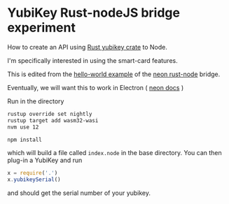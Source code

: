 # YubiKey Rust-nodeJS bridge experiment

How to create an API using [Rust yubikey crate](https://crates.io/crates/yubikey) to Node.

I'm specifically interested in using the smart-card features.

This is edited from the [hello-world example](https://github.com/neon-bindings/examples) of the [neon rust-node](https://neon-bindings.com/) bridge.

Eventually, we will want this to work in Electron ( [neon docs](https://neon-bindings.com/docs/electron-apps/) )

Run in the directory
```bash
rustup override set nightly
rustup target add wasm32-wasi
nvm use 12

npm install
```

which will build a file called `index.node` in the base directory.  You can then plug-in a YubiKey
and run

```js
x = require('.')
x.yubikeySerial()
```

and should get the serial number of your yubikey.
